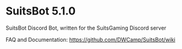 # SuitsBot 5.1.0
SuitsBot Discord Bot, written for the SuitsGaming Discord server

FAQ and Documentation: https://github.com/DWCamp/SuitsBot/wiki
